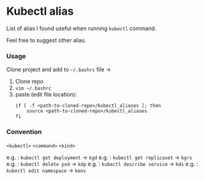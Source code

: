 # Kubectl alias

List of alias I found useful when running `kubectl` command.

Feel free to suggest other alias.

### Usage

Clone project and add to `~/.bashrc` file ->

1. Clone repo
1. `vim ~/.bashrc`
3. paste (edit file location):
    ```
    if [ -f <path-to-cloned-repo>/kubectl_aliases ]; then
        source <path-to-cloned-repo>/kubectl_aliases
    fi
    ```


### Convention

`<kubectl>` `<command>` `<kind>`

e.g. : `kubectl get deployment`   -> `kgd`
e.g. : `kubectl get replicaset`   -> `kgrs`
e.g. : `kubectl delete pod`       -> `kdp`
e.g. : `kubectl describe service` -> `kds`
e.g. : `kubectl edit namespace`   -> `kens`
